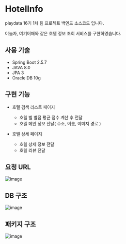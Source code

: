 # HotelInfo

playdata 16기 1차 팀 프로젝트 백엔드 소스코드 입니다.

야놀자, 여기어때와 같은 호텔 정보 조회 서비스를 구현하였습니다.

## 사용 기술
- Spring Boot 2.5.7
- JAVA 8.0
- JPA 3
- Oracle DB 10g

## 구현 기능

- 호텔 검색 리스트 페이지
  - 호텔 별 별점 평균 점수 계산 후 전달
  - 호텔 메인 정보 전달( 주소, 이름, 이미지 경로 )

- 호텔 상세 페이지
  - 호텔 상세 정보 전달
  - 호텔 리뷰 전달

## 요청 URL
![image](https://user-images.githubusercontent.com/78013523/147844755-511ae645-9723-41ee-b9ef-8831aeab82dc.png)

## DB 구조
![image](https://user-images.githubusercontent.com/78013523/147844771-2f42b1c0-2b64-45c3-800a-2fd28f333168.png)

## 패키지 구조
![image](https://user-images.githubusercontent.com/78013523/147844776-ffe0f3d5-decb-4ff4-aea9-a38441650d96.png)
